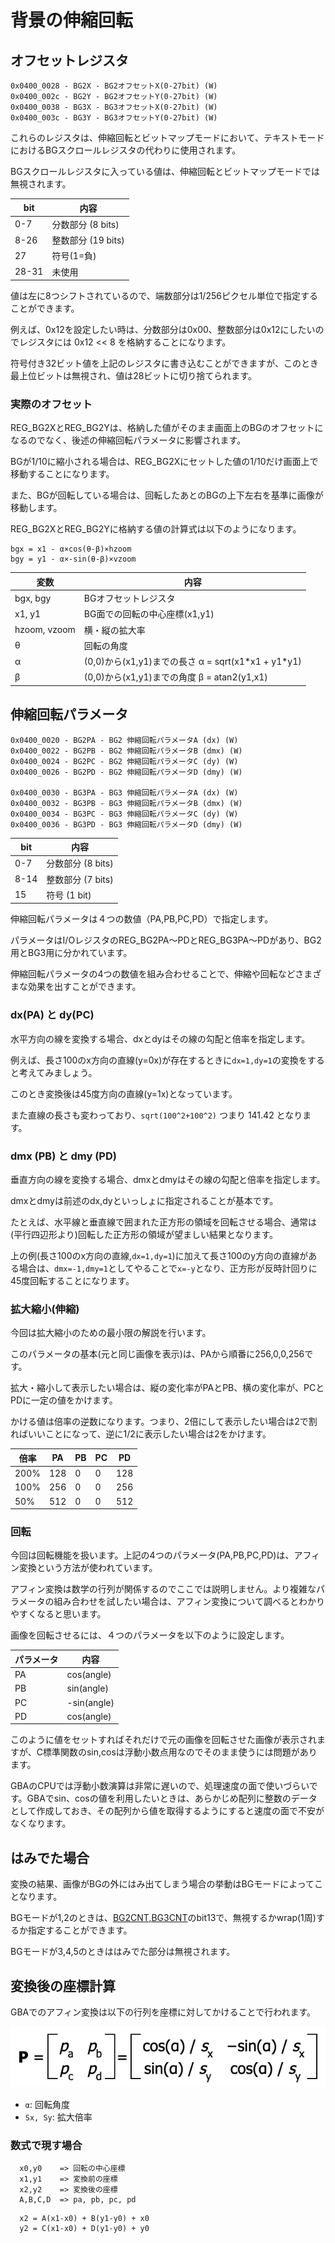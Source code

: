 # 背景の伸縮回転

## オフセットレジスタ

```
0x0400_0028 - BG2X - BG2オフセットX(0-27bit) (W)
0x0400_002c - BG2Y - BG2オフセットY(0-27bit) (W)
0x0400_0038 - BG3X - BG3オフセットX(0-27bit) (W)
0x0400_003c - BG3Y - BG3オフセットY(0-27bit) (W)
```

これらのレジスタは、伸縮回転とビットマップモードにおいて、テキストモードにおけるBGスクロールレジスタの代わりに使用されます。

BGスクロールレジスタに入っている値は、伸縮回転とビットマップモードでは無視されます。

 bit |  内容
---- | ---- 
0-7   | 分数部分 (8 bits)
8-26  | 整数部分 (19 bits)
27    | 符号(1=負)
28-31 | 未使用

値は左に8つシフトされているので、端数部分は1/256ピクセル単位で指定することができます。 

例えば、0x12を設定したい時は、分数部分は0x00、整数部分は0x12にしたいのでレジスタには 0x12 << 8 を格納することになります。

符号付き32ビット値を上記のレジスタに書き込むことができますが、このとき最上位ビットは無視され、値は28ビットに切り捨てられます。

### 実際のオフセット

REG_BG2XとREG_BG2Yは、格納した値がそのまま画面上のBGのオフセットになるのでなく、後述の伸縮回転パラメータに影響されます。

BGが1/10に縮小される場合は、REG_BG2Xにセットした値の1/10だけ画面上で移動することになります。

また、BGが回転している場合は、回転したあとのBGの上下左右を基準に画像が移動します。

REG_BG2XとREG_BG2Yに格納する値の計算式は以下のようになります。

```
bgx = x1 - α×cos(θ-β)×hzoom
bgy = y1 - α×-sin(θ-β)×vzoom
```

変数 | 内容
-- | --
bgx, bgy | BGオフセットレジスタ
x1, y1 | BG面での回転の中心座標(x1,y1)
hzoom, vzoom | 横・縦の拡大率
θ | 回転の角度
α | (0,0)から(x1,y1)までの長さ α = sqrt(x1\*x1 + y1\*y1)
β | (0,0)から(x1,y1)までの角度 β = atan2(y1,x1)

## 伸縮回転パラメータ

```
0x0400_0020 - BG2PA - BG2 伸縮回転パラメータA (dx) (W)
0x0400_0022 - BG2PB - BG2 伸縮回転パラメータB (dmx) (W)
0x0400_0024 - BG2PC - BG2 伸縮回転パラメータC (dy) (W)
0x0400_0026 - BG2PD - BG2 伸縮回転パラメータD (dmy) (W)

0x0400_0030 - BG3PA - BG3 伸縮回転パラメータA (dx) (W)
0x0400_0032 - BG3PB - BG3 伸縮回転パラメータB (dmx) (W)
0x0400_0034 - BG3PC - BG3 伸縮回転パラメータC (dy) (W)
0x0400_0036 - BG3PD - BG3 伸縮回転パラメータD (dmy) (W)
```

 bit |  内容
---- | ---- 
0-7  | 分数部分 (8 bits)
8-14 | 整数部分 (7 bits)
15   | 符号 (1 bit)

伸縮回転パラメータは４つの数値（PA,PB,PC,PD）で指定します。

パラメータはI/OレジスタのREG_BG2PA～PDとREG_BG3PA～PDがあり、BG2用とBG3用に分かれています。

伸縮回転パラメータの4つの数値を組み合わせることで、伸縮や回転などさまざまな効果を出すことができます。

### dx(PA) と dy(PC)

水平方向の線を変換する場合、dxとdyはその線の勾配と倍率を指定します。

例えば、長さ100のx方向の直線(y=0x)が存在するときに`dx=1,dy=1`の変換をすると考えてみましょう。

このとき変換後は45度方向の直線(y=1x)となっています。

また直線の長さも変わっており、`sqrt(100^2+100^2)` つまり 141.42 となります。

### dmx (PB) と dmy (PD)

垂直方向の線を変換する場合、dmxとdmyはその線の勾配と倍率を指定します。

dmxとdmyは前述のdx,dyといっしょに指定されることが基本です。

たとえば、水平線と垂直線で囲まれた正方形の領域を回転させる場合、通常は(平行四辺形より)回転した正方形の領域が望ましい結果となります。

上の例(長さ100のx方向の直線,`dx=1,dy=1`)に加えて長さ100のy方向の直線がある場合は、`dmx=-1,dmy=1`としてやることで`x=-y`となり、正方形が反時計回りに45度回転することになります。

### 拡大縮小(伸縮)

今回は拡大縮小のための最小限の解説を行います。

このパラメータの基本(元と同じ画像を表示)は、PAから順番に256,0,0,256です。

拡大・縮小して表示したい場合は、縦の変化率がPAとPB、横の変化率が、PCとPDに一定の値をかけます。

かける値は倍率の逆数になります。つまり、2倍にして表示したい場合は2で割ればいいことになって、逆に1/2に表示したい場合は2をかけます。

倍率 | PA | PB | PC | PD 
-- | -- | -- | -- | -- 
200% | 128 | 0 | 0 | 128
100% | 256 | 0 | 0 | 256
50% | 512 | 0 | 0 | 512

### 回転

今回は回転機能を扱います。上記の4つのパラメータ(PA,PB,PC,PD)は、アフィン変換という方法が使われています。

アフィン変換は数学の行列が関係するのでここでは説明しません。より複雑なパラメータの組み合わせを試したい場合は、アフィン変換について調べるとわかりやすくなると思います。

画像を回転させるには、４つのパラメータを以下のように設定します。

パラメータ | 内容 
-- | -- 
PA | cos(angle)
PB | sin(angle)
PC | -sin(angle)
PD | cos(angle)

このように値をセットすればそれだけで元の画像を回転させた画像が表示されますが、C標準関数のsin,cosは浮動小数点用なのでそのまま使うには問題があります。

GBAのCPUでは浮動小数演算は非常に遅いので、処理速度の面で使いづらいです。GBAでsin、cosの値を利用したいときは、あらかじめ配列に整数のデータとして作成しておき、その配列から値を取得するようにすると速度の面で不安がなくなります。

## はみでた場合

変換の結果、画像がBGの外にはみ出てしまう場合の挙動はBGモードによってことなります。

BGモードが1,2のときは、[BG2CNT,BG3CNT](https://github.com/pokemium/gba_doc_ja/blob/main/lcd/bg_control.md)のbit13で、無視するかwrap(1周)するか指定することができます。

BGモードが3,4,5のときははみでた部分は無視されます。

## 変換後の座標計算

GBAでのアフィン変換は以下の行列を座標に対してかけることで行われます。

![affine_matrix](../img/affine_matrix.png)

- `α`: 回転角度
- `Sx, Sy`: 拡大倍率

### 数式で現す場合

```
  x0,y0    => 回転の中心座標
  x1,y1    => 変換前の座標
  x2,y2    => 変換後の座標
  A,B,C,D  => pa, pb, pc, pd
```

```
  x2 = A(x1-x0) + B(y1-y0) + x0
  y2 = C(x1-x0) + D(y1-y0) + y0
```
